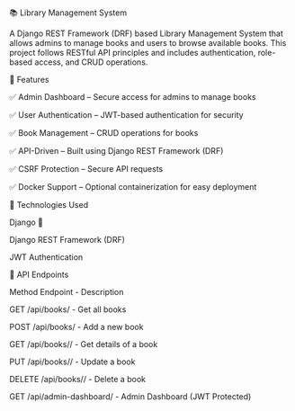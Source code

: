 📚 Library Management System

A Django REST Framework (DRF) based Library Management System that allows admins to manage books and users to browse available books. This project follows RESTful API principles and includes authentication, role-based access, and CRUD operations.

🚀 Features

✅ Admin Dashboard – Secure access for admins to manage books

✅ User Authentication – JWT-based authentication for security

✅ Book Management – CRUD operations for books

✅ API-Driven – Built using Django REST Framework (DRF)

✅ CSRF Protection – Secure API requests

✅ Docker Support – Optional containerization for easy deployment

📌 Technologies Used

Django 🐍

Django REST Framework (DRF)

JWT Authentication

📜 API Endpoints

Method	Endpoint -	Description

GET	/api/books/ -	Get all books

POST	/api/books/ -	Add a new book

GET	/api/books/<id>/ -	Get details of a book

PUT	/api/books/<id>/ -	Update a book

DELETE	/api/books/<id>/ -	Delete a book

GET	/api/admin-dashboard/ -	Admin Dashboard (JWT Protected)
